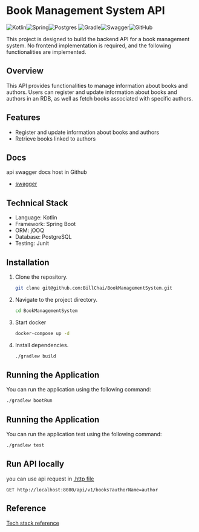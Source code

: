 # Book Management System API

![Kotlin](https://img.shields.io/badge/kotlin-%237F52FF.svg?style=for-the-badge&logo=kotlin&logoColor=white)![Spring](https://img.shields.io/badge/spring-%236DB33F.svg?style=for-the-badge&logo=spring&logoColor=white)![Postgres](https://img.shields.io/badge/postgres-%23316192.svg?style=for-the-badge&logo=postgresql&logoColor=white)
![Gradle](https://img.shields.io/badge/Gradle-02303A.svg?style=for-the-badge&logo=Gradle&logoColor=white)![Swagger](https://img.shields.io/badge/-Swagger-%23Clojure?style=for-the-badge&logo=swagger&logoColor=white)![GitHub](https://img.shields.io/badge/github-%23121011.svg?style=for-the-badge&logo=github&logoColor=white)

This project is designed to build the backend API for a book management system. No frontend implementation is required, and the following functionalities are implemented.

## Overview

This API provides functionalities to manage information about books and authors. Users can register and update information about books and authors in an RDB, as well as fetch books associated with specific authors.

## Features

- Register and update information about books and authors
- Retrieve books linked to authors

## Docs

api swagger docs host in Github
- [swagger](https://billchai.github.io/BookManagementSystem/)
## Technical Stack

- Language: Kotlin
- Framework: Spring Boot
- ORM: jOOQ
- Database: PostgreSQL
- Testing: Junit

## Installation

1. Clone the repository.
    ```bash
    git clone git@github.com:BillChai/BookManagementSystem.git
    ```

2. Navigate to the project directory.
    ```bash
    cd BookManagementSystem
    ```
3. Start docker
   ```bash
   docker-compose up -d
   ```
4. Install dependencies.
    ```bash
    ./gradlew build
    ```

## Running the Application

You can run the application using the following command:
   ```bash
   ./gradlew bootRun
   ```

## Running the Application

You can run the application test using the following command:
   ```bash
   ./gradlew test
   ```

## Run API locally

you can use api request in [.http file](https://github.com/BillChai/BookManagementSystem/blob/main/httpRequest/api_http_request.http)

```http request
GET http://localhost:8080/api/v1/books?authorName=author
```

## Reference

[Tech stack reference](https://quo-digital.hatenablog.com/entry/2024/03/22/143542)
